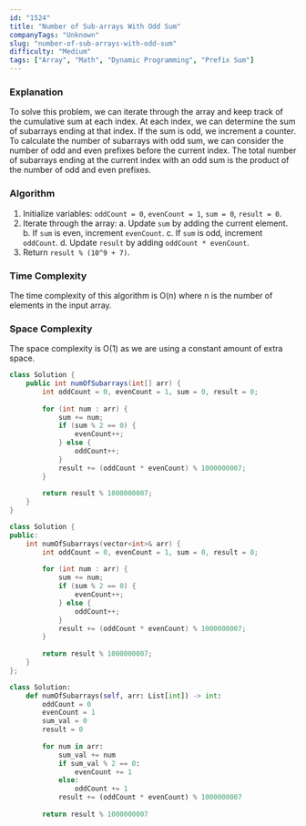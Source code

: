```yaml
---
id: "1524"
title: "Number of Sub-arrays With Odd Sum"
companyTags: "Unknown"
slug: "number-of-sub-arrays-with-odd-sum"
difficulty: "Medium"
tags: ["Array", "Math", "Dynamic Programming", "Prefix Sum"]
---
```


### Explanation
To solve this problem, we can iterate through the array and keep track of the cumulative sum at each index. At each index, we can determine the sum of subarrays ending at that index. If the sum is odd, we increment a counter. To calculate the number of subarrays with odd sum, we can consider the number of odd and even prefixes before the current index. The total number of subarrays ending at the current index with an odd sum is the product of the number of odd and even prefixes.

### Algorithm
1. Initialize variables: `oddCount = 0`, `evenCount = 1`, `sum = 0`, `result = 0`.
2. Iterate through the array:
   a. Update `sum` by adding the current element.
   b. If `sum` is even, increment `evenCount`.
   c. If `sum` is odd, increment `oddCount`.
   d. Update `result` by adding `oddCount * evenCount`.
3. Return `result % (10^9 + 7)`.

### Time Complexity
The time complexity of this algorithm is O(n) where n is the number of elements in the input array.

### Space Complexity
The space complexity is O(1) as we are using a constant amount of extra space.
```java
class Solution {
    public int numOfSubarrays(int[] arr) {
        int oddCount = 0, evenCount = 1, sum = 0, result = 0;
        
        for (int num : arr) {
            sum += num;
            if (sum % 2 == 0) {
                evenCount++;
            } else {
                oddCount++;
            }
            result += (oddCount * evenCount) % 1000000007;
        }
        
        return result % 1000000007;
    }
}
```

```cpp
class Solution {
public:
    int numOfSubarrays(vector<int>& arr) {
        int oddCount = 0, evenCount = 1, sum = 0, result = 0;
        
        for (int num : arr) {
            sum += num;
            if (sum % 2 == 0) {
                evenCount++;
            } else {
                oddCount++;
            }
            result += (oddCount * evenCount) % 1000000007;
        }
        
        return result % 1000000007;
    }
};
```

```python
class Solution:
    def numOfSubarrays(self, arr: List[int]) -> int:
        oddCount = 0
        evenCount = 1
        sum_val = 0
        result = 0
        
        for num in arr:
            sum_val += num
            if sum_val % 2 == 0:
                evenCount += 1
            else:
                oddCount += 1
            result += (oddCount * evenCount) % 1000000007
        
        return result % 1000000007
```